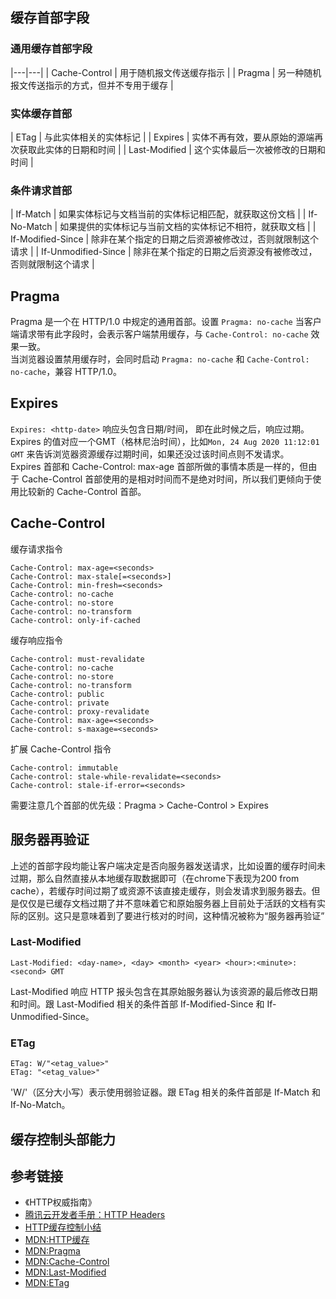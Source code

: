 ## 缓存首部字段
### 通用缓存首部字段

|---|---|
| Cache-Control | 用于随机报文传送缓存指示 | 
| Pragma | 另一种随机报文传送指示的方式，但并不专用于缓存 |

### 实体缓存首部

| ETag | 与此实体相关的实体标记 |
| Expires | 实体不再有效，要从原始的源端再次获取此实体的日期和时间 |
| Last-Modified | 这个实体最后一次被修改的日期和时间 |

### 条件请求首部

| If-Match | 如果实体标记与文档当前的实体标记相匹配，就获取这份文档 |
| If-No-Match | 如果提供的实体标记与当前文档的实体标记不相符，就获取文档 | 
| If-Modified-Since | 除非在某个指定的日期之后资源被修改过，否则就限制这个请求 | 
| If-Unmodified-Since | 除非在某个指定的日期之后资源没有被修改过，否则就限制这个请求 |

## Pragma
Pragma 是一个在 HTTP/1.0 中规定的通用首部。设置 `Pragma: no-cache` 当客户端请求带有此字段时，会表示客户端禁用缓存，与 `Cache-Control: no-cache` 效果一致。  
当浏览器设置禁用缓存时，会同时启动 `Pragma: no-cache` 和 `Cache-Control: no-cache`，兼容 HTTP/1.0。

## Expires
`Expires: <http-date>` 响应头包含日期/时间， 即在此时候之后，响应过期。Expires 的值对应一个GMT（格林尼治时间），比如`Mon, 24 Aug 2020 11:12:01 GMT` 来告诉浏览器资源缓存过期时间，如果还没过该时间点则不发请求。  
Expires 首部和 Cache-Control: max-age 首部所做的事情本质是一样的，但由于 Cache-Control 首部使用的是相对时间而不是绝对时间，所以我们更倾向于使用比较新的 Cache-Control 首部。

## Cache-Control
缓存请求指令
```
Cache-Control: max-age=<seconds>
Cache-Control: max-stale[=<seconds>]
Cache-Control: min-fresh=<seconds>
Cache-control: no-cache 
Cache-control: no-store
Cache-control: no-transform
Cache-control: only-if-cached
```

缓存响应指令
```
Cache-control: must-revalidate
Cache-control: no-cache
Cache-control: no-store
Cache-control: no-transform
Cache-control: public
Cache-control: private
Cache-control: proxy-revalidate
Cache-Control: max-age=<seconds>
Cache-control: s-maxage=<seconds>
```

扩展 Cache-Control 指令
```
Cache-control: immutable 
Cache-control: stale-while-revalidate=<seconds>
Cache-control: stale-if-error=<seconds>
```

需要注意几个首部的优先级：Pragma > Cache-Control > Expires

## 服务器再验证
上述的首部字段均能让客户端决定是否向服务器发送请求，比如设置的缓存时间未过期，那么自然直接从本地缓存取数据即可（在chrome下表现为200 from cache），若缓存时间过期了或资源不该直接走缓存，则会发请求到服务器去。但是仅仅是已缓存文档过期了并不意味着它和原始服务器上目前处于活跃的文档有实际的区别。这只是意味着到了要进行核对的时间，这种情况被称为“服务器再验证”

### Last-Modified
```
Last-Modified: <day-name>, <day> <month> <year> <hour>:<minute>:<second> GMT
```
Last-Modified 响应 HTTP 报头包含在其原始服务器认为该资源的最后修改日期和时间。跟 Last-Modified 相关的条件首部 If-Modified-Since 和 If-Unmodified-Since。

### ETag
```
ETag: W/"<etag_value>"
ETag: "<etag_value>"
```
'W/'（区分大小写）表示使用弱验证器。跟 ETag 相关的条件首部是 If-Match 和 If-No-Match。

## 缓存控制头部能力

## 参考链接
- 《HTTP权威指南》
- [腾讯云开发者手册：HTTP Headers](https://cloud.tencent.com/developer/chapter/13542)
- [HTTP缓存控制小结](https://imweb.io/topic/5795dcb6fb312541492eda8c)
- [MDN:HTTP缓存](https://developer.mozilla.org/zh-CN/docs/Web/HTTP/Caching_FAQ)
- [MDN:Pragma](https://developer.mozilla.org/zh-CN/docs/Web/HTTP/Headers/Pragma)
- [MDN:Cache-Control](https://developer.mozilla.org/zh-CN/docs/Web/HTTP/Headers/Cache-Control)
- [MDN:Last-Modified](https://developer.mozilla.org/zh-CN/docs/Web/HTTP/Headers/Last-Modified)
- [MDN:ETag](https://developer.mozilla.org/zh-CN/docs/Web/HTTP/Headers/ETag)